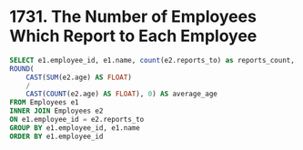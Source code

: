 # 1731. The Number of Employees Which Report to Each Employee

```sql
SELECT e1.employee_id, e1.name, count(e2.reports_to) as reports_count, 
ROUND(
    CAST(SUM(e2.age) AS FLOAT) 
    / 
    CAST(COUNT(e2.age) AS FLOAT), 0) AS average_age
FROM Employees e1
INNER JOIN Employees e2
ON e1.employee_id = e2.reports_to
GROUP BY e1.employee_id, e1.name
ORDER BY e1.employee_id
```
